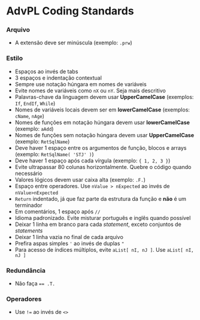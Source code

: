 # AdvPL Coding Standards

### Arquivo

- A extensão deve ser minúscula (exemplo: `.prw`)

### Estilo

- Espaços ao invés de tabs
- 3 espaços e indentação contextual
- Sempre use notação húngara em nomes de variáveis
- Evite nomes de variáveis como `nX` ou `nY`. Seja mais descritivo
- Palavras-chave da linguagem devem usar **UpperCamelCase** (exemplos: `If`, `EndIf`, `While`)
- Nomes de variáveis locais devem ser em **lowerCamelCase** (exemplos: `cName`, `nAge`)
- Nomes de funções em notação húngara devem usar **lowerCamelCase** (exemplo: `aAdd`)
- Nomes de funções sem notação húngara devem usar **UpperCamelCase** (exemplo: `RetSqlName`)
- Deve haver 1 espaço entre os argumentos de função, blocos e arrays (exemplo: `RetSqlName( 'STJ' )`)
- Deve haver 1 espaço após cada vírgula (exemplo: `{ 1, 2, 3 }`)
- Evite ultrapassar 80 colunas horizontalmente. Quebre o código quando necessário
- Valores lógicos devem usar caixa alta (exemplo: `.F.`)
- Espaço entre operadores. Use `nValue > nExpected` ao invés de `nValue>nExpected`
- `Return` indentado, já que faz parte da estrutura da função e **não** é um terminador
- Em comentários, 1 espaço após `//`
- Idioma padronizado. Evite misturar português e inglês quando possível
- Deixar 1 linha em branco para cada *statement*, exceto conjuntos de *statements*
- Deixar 1 linha vazia no final de cada arquivo
- Prefira aspas simples `'` ao invés de duplas `"`
- Para acesso de índices múltiplos, evite `aList[ nI, nJ ]`. Use `aList[ nI, nJ ]`

### Redundância

- Não faça `== .T.`

### Operadores

- Use `!=` ao invés de `<>`

